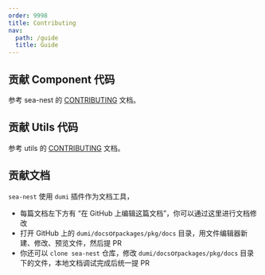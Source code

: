 ```yaml
---
order: 9998
title: Contributing
nav:
  path: /guide
  title: Guide
---
```


## 贡献 Component 代码

参考 sea-nest 的 [CONTRIBUTING](https://github.com/MrSeaWave/sea-nest/blob/master/CONTRIBUTING.md) 文档。

## 贡献 Utils 代码

参考 utils 的 [CONTRIBUTING](https://github.com/MrSeaWave/sea-nest/blob/master/packages/utils/CONTRIBUTING.md) 文档。

## 贡献文档

`sea-nest` 使用 `dumi` 插件作为文档工具，

- 每篇文档左下方有 “在 GitHub 上编辑这篇文档”，你可以通过这里进行文档修改
- 打开 GitHub 上的 `dumi/docs`or`packages/pkg/docs` 目录，用文件编辑器新建、修改、预览文件，然后提 PR
- 你还可以 `clone sea-nest` 仓库，修改 `dumi/docs`or`packages/pkg/docs` 目录下的文件，本地文档调试完成后统一提 PR
